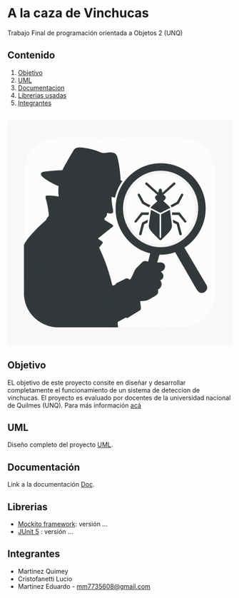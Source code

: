 # A la caza de Vinchucas

Trabajo Final de programación orientada a Objetos 2 (UNQ)
## Contenido
1. [Objetivo](#Objetivo)
2. [UML](#UML)
3. [Documentacion](#Documentación)
4. [Librerias usadas](#Librerias)
5. [Integrantes](#Integrantes)
<br> </br>

![Imagen](https://github.com/Eduardo73Martinez/TpFinalPo2-Vinchucas2025/blob/main/imagenVinchuca.png)

## Objetivo
EL objetivo de este proyecto consite en diseñar y desarrollar completamente el funcionamiento de un sistema de deteccion de vinchucas. El proyecto es evaluado por docentes de la universidad nacional de Quilmes (UNQ). Para más información 
[acá]()


## UML 
Diseño completo del proyecto [UML]().


## Documentación

Link a la documentación [Doc]().

## Librerias 
* [Mockito framework](https://site.mockito.org/): versión ...
* [JUnit 5](https://junit.org/junit5/) : versión ...

## Integrantes 

- Martinez Quimey
- Cristofanetti Lucio
- Martinez Eduardo        - mm7735608@gmail.com
